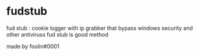 # fudstub
fud stub : cookie logger with ip grabber that bypass windows security and other antiviruss
fud stub is good method 

made by foolin#0001
